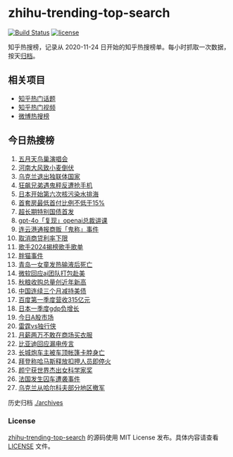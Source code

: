 # zhihu-trending-top-search

[![Build Status](https://github.com/justjavac/zhihu-trending-top-search/workflows/ci/badge.svg?branch=main)](https://github.com/justjavac/zhihu-trending-top-search/actions)
[![license](https://img.shields.io/github/license/justjavac/zhihu-trending-top-search)](https://github.com/justjavac/zhihu-trending-top-search/blob/main/LICENSE)

知乎热搜榜，记录从 2020-11-24 日开始的知乎热搜榜单。每小时抓取一次数据，按天[归档](./archives)。

## 相关项目

- [知乎热门话题](https://github.com/justjavac/zhihu-trending-hot-questions)
- [知乎热门视频](https://github.com/justjavac/zhihu-trending-hot-video)
- [微博热搜榜](https://github.com/justjavac/weibo-trending-hot-search)

## 今日热搜榜

<!-- BEGIN -->
<!-- 最后更新时间 Mon May 20 2024 18:08:32 GMT+0800 (China Standard Time) -->

1. [五月天鸟巢演唱会](https://www.zhihu.com/search?q=%E4%BA%94%E6%9C%88%E5%A4%A9%E9%B8%9F%E5%B7%A2%E6%BC%94%E5%94%B1%E4%BC%9A)
1. [河南大风致小麦倒伏](https://www.zhihu.com/search?q=%E6%B2%B3%E5%8D%97%E5%A4%A7%E9%A3%8E%E8%87%B4%E5%B0%8F%E9%BA%A6%E5%80%92%E4%BC%8F)
1. [乌克兰退出独联体国家](https://www.zhihu.com/search?q=%E4%B9%8C%E5%85%8B%E5%85%B0%E9%80%80%E5%87%BA%E7%8B%AC%E8%81%94%E4%BD%93%E5%9B%BD%E5%AE%B6)
1. [狂飙兄弟遇鬼秤反遭抢手机](https://www.zhihu.com/search?q=%E7%8B%82%E9%A3%99%E5%85%84%E5%BC%9F%E9%81%87%E9%AC%BC%E7%A7%A4%E5%8F%8D%E9%81%AD%E6%8A%A2%E6%89%8B%E6%9C%BA)
1. [日本开始第六次核污染水排海](https://www.zhihu.com/search?q=%E6%97%A5%E6%9C%AC%E5%BC%80%E5%A7%8B%E7%AC%AC%E5%85%AD%E6%AC%A1%E6%A0%B8%E6%B1%A1%E6%9F%93%E6%B0%B4%E6%8E%92%E6%B5%B7)
1. [首套房最低首付比例不低于15%](https://www.zhihu.com/search?q=%E9%A6%96%E5%A5%97%E6%88%BF%E6%9C%80%E4%BD%8E%E9%A6%96%E4%BB%98%E6%AF%94%E4%BE%8B%E4%B8%8D%E4%BD%8E%E4%BA%8E15%25)
1. [超长期特别国债首发](https://www.zhihu.com/search?q=%E8%B6%85%E9%95%BF%E6%9C%9F%E7%89%B9%E5%88%AB%E5%9B%BD%E5%80%BA%E9%A6%96%E5%8F%91)
1. [gpt-4o「复现」openai总裁讲课](https://www.zhihu.com/search?q=gpt-4o%E3%80%8C%E5%A4%8D%E7%8E%B0%E3%80%8Dopenai%E6%80%BB%E8%A3%81%E8%AE%B2%E8%AF%BE)
1. [连云港通报商贩「鬼称」事件](https://www.zhihu.com/search?q=%E8%BF%9E%E4%BA%91%E6%B8%AF%E9%80%9A%E6%8A%A5%E5%95%86%E8%B4%A9%E3%80%8C%E9%AC%BC%E7%A7%B0%E3%80%8D%E4%BA%8B%E4%BB%B6)
1. [取消商贷利率下限](https://www.zhihu.com/search?q=%E5%8F%96%E6%B6%88%E5%95%86%E8%B4%B7%E5%88%A9%E7%8E%87%E4%B8%8B%E9%99%90)
1. [歌手2024揭榜歌手歌单](https://www.zhihu.com/search?q=%E6%AD%8C%E6%89%8B2024%E6%8F%AD%E6%A6%9C%E6%AD%8C%E6%89%8B%E6%AD%8C%E5%8D%95)
1. [胖猫事件](https://www.zhihu.com/search?q=%E8%83%96%E7%8C%AB%E4%BA%8B%E4%BB%B6)
1. [青岛一女童发热输液后死亡](https://www.zhihu.com/search?q=%E9%9D%92%E5%B2%9B%E4%B8%80%E5%A5%B3%E7%AB%A5%E5%8F%91%E7%83%AD%E8%BE%93%E6%B6%B2%E5%90%8E%E6%AD%BB%E4%BA%A1)
1. [微软回应ai团队打包赴美](https://www.zhihu.com/search?q=%E5%BE%AE%E8%BD%AF%E5%9B%9E%E5%BA%94ai%E5%9B%A2%E9%98%9F%E6%89%93%E5%8C%85%E8%B5%B4%E7%BE%8E)
1. [秋粮收购总量创近年新高](https://www.zhihu.com/search?q=%E7%A7%8B%E7%B2%AE%E6%94%B6%E8%B4%AD%E6%80%BB%E9%87%8F%E5%88%9B%E8%BF%91%E5%B9%B4%E6%96%B0%E9%AB%98)
1. [中国连续三个月减持美债](https://www.zhihu.com/search?q=%E4%B8%AD%E5%9B%BD%E8%BF%9E%E7%BB%AD%E4%B8%89%E4%B8%AA%E6%9C%88%E5%87%8F%E6%8C%81%E7%BE%8E%E5%80%BA)
1. [百度第一季度营收315亿元](https://www.zhihu.com/search?q=%E7%99%BE%E5%BA%A6%E7%AC%AC%E4%B8%80%E5%AD%A3%E5%BA%A6%E8%90%A5%E6%94%B6315%E4%BA%BF%E5%85%83)
1. [日本一季度gdp负增长](https://www.zhihu.com/search?q=%E6%97%A5%E6%9C%AC%E4%B8%80%E5%AD%A3%E5%BA%A6gdp%E8%B4%9F%E5%A2%9E%E9%95%BF)
1. [今日A股市场](https://www.zhihu.com/search?q=%E4%BB%8A%E6%97%A5A%E8%82%A1%E5%B8%82%E5%9C%BA)
1. [雷霆vs独行侠](https://www.zhihu.com/search?q=%E9%9B%B7%E9%9C%86vs%E7%8B%AC%E8%A1%8C%E4%BE%A0)
1. [月薪两万不敢在商场买衣服](https://www.zhihu.com/search?q=%E6%9C%88%E8%96%AA%E4%B8%A4%E4%B8%87%E4%B8%8D%E6%95%A2%E5%9C%A8%E5%95%86%E5%9C%BA%E4%B9%B0%E8%A1%A3%E6%9C%8D)
1. [比亚迪回应漏电传言](https://www.zhihu.com/search?q=%E6%AF%94%E4%BA%9A%E8%BF%AA%E5%9B%9E%E5%BA%94%E6%BC%8F%E7%94%B5%E4%BC%A0%E8%A8%80)
1. [长城炮车主被车顶帐篷卡脖身亡](https://www.zhihu.com/search?q=%E9%95%BF%E5%9F%8E%E7%82%AE%E8%BD%A6%E4%B8%BB%E8%A2%AB%E8%BD%A6%E9%A1%B6%E5%B8%90%E7%AF%B7%E5%8D%A1%E8%84%96%E8%BA%AB%E4%BA%A1)
1. [拜登称哈马斯释放扣押人员即停火](https://www.zhihu.com/search?q=%E6%8B%9C%E7%99%BB%E7%A7%B0%E5%93%88%E9%A9%AC%E6%96%AF%E9%87%8A%E6%94%BE%E6%89%A3%E6%8A%BC%E4%BA%BA%E5%91%98%E5%8D%B3%E5%81%9C%E7%81%AB)
1. [颜宁获世界杰出女科学家奖](https://www.zhihu.com/search?q=%E9%A2%9C%E5%AE%81%E8%8E%B7%E4%B8%96%E7%95%8C%E6%9D%B0%E5%87%BA%E5%A5%B3%E7%A7%91%E5%AD%A6%E5%AE%B6%E5%A5%96)
1. [法国发生囚车遭袭事件](https://www.zhihu.com/search?q=%E6%B3%95%E5%9B%BD%E5%8F%91%E7%94%9F%E5%9B%9A%E8%BD%A6%E9%81%AD%E8%A2%AD%E4%BA%8B%E4%BB%B6)
1. [乌克兰从哈尔科夫部分地区撤军](https://www.zhihu.com/search?q=%E4%B9%8C%E5%85%8B%E5%85%B0%E4%BB%8E%E5%93%88%E5%B0%94%E7%A7%91%E5%A4%AB%E9%83%A8%E5%88%86%E5%9C%B0%E5%8C%BA%E6%92%A4%E5%86%9B)

<!-- END -->

历史归档 [./archives](./archives)

### License

[zhihu-trending-top-search](https://github.com/justjavac/zhihu-trending-top-search) 的源码使用 MIT License
发布。具体内容请查看 [LICENSE](./LICENSE) 文件。
